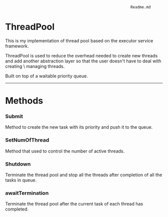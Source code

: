                                                             Readme.md


 # ThreadPool

 This is my implementation of thread pool based on the executor service framework. 
 
 ThreadPool is used to reduce the overhead needed to create new threads and add another abstraction layer so that the user doesn't have to deal with creating \ managing threads. 
 
Built on top of a waitable priority queue.

_________________________________________________________________________________


# Methods

  ### Submit
  Method to create the new task with its priority and push it to the queue. 

  ### SetNumOfThread
  Method that used to control the number of active threads.
  
  ### Shutdown
  Terminate the thread pool and stop all the threads after completion of all the tasks in queue. 
  
  ### awaitTermination 
  Terminate the thread pool after the current task of each thread has completed.
